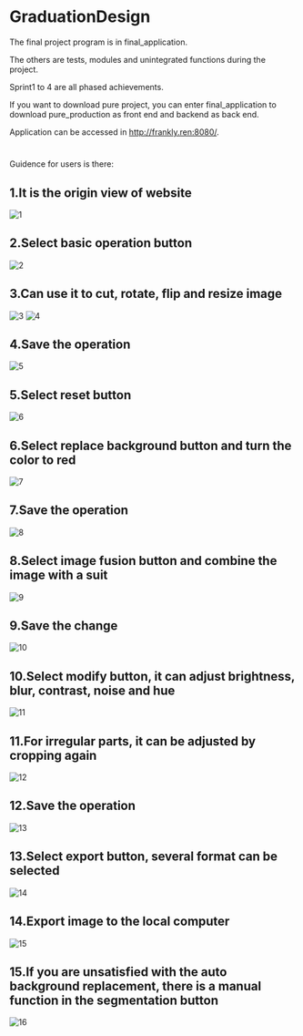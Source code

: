 # GraduationDesign

The final project program is in final_application.

The others are tests, modules and unintegrated functions during the project.

Sprint1 to 4 are all phased achievements.

If you want to download pure project, you can enter final_application to download pure_production as front end and backend as back end.

Application can be accessed in http://frankly.ren:8080/.
#
Guidence for users is there:

## 1.It is the origin view of website
![1](https://user-images.githubusercontent.com/89248496/234165030-a45d7438-ab11-4e15-9417-df5bf5cbbd18.png)

## 2.Select basic operation button 
![2](https://user-images.githubusercontent.com/89248496/234165035-e0ef3f63-60ee-4ad8-a7b1-ab1c6b0a81e4.png)

## 3.Can use it to cut, rotate, flip and resize image
![3](https://user-images.githubusercontent.com/89248496/234164718-0c4ef18d-5994-4866-9aae-358cda2a434d.png)
![4](https://user-images.githubusercontent.com/89248496/234164719-7794ce52-dae0-4eba-8a84-16642af6c675.png)

## 4.Save the operation
![5](https://user-images.githubusercontent.com/89248496/234164726-14c12f5a-513f-48d8-be1f-e2b3e5280398.png)

## 5.Select reset button 
![6](https://user-images.githubusercontent.com/89248496/234164729-0718a7d5-d05d-4407-91cc-e7574fd9357d.png)

## 6.Select replace background button and turn the color to red
![7](https://user-images.githubusercontent.com/89248496/234164732-5dcd549c-a7bd-4e91-9d4f-2d016cc1d79c.png)

## 7.Save the operation
![8](https://user-images.githubusercontent.com/89248496/234164738-013843ba-3da4-48e7-ac81-7093baa69e01.png)

## 8.Select image fusion button and combine the image with a suit
![9](https://user-images.githubusercontent.com/89248496/234164743-7731c2a0-d5a3-45a0-8c48-e136b685db77.png)

## 9.Save the change
![10](https://user-images.githubusercontent.com/89248496/234164747-091eeca3-3446-4840-abcb-b82ce136e2fe.png)

## 10.Select modify button, it can adjust brightness, blur, contrast, noise and hue
![11](https://user-images.githubusercontent.com/89248496/234164754-45484e2f-059f-4505-8463-c41f862f6d3b.png)

## 11.For irregular parts, it can be adjusted by cropping again
![12](https://user-images.githubusercontent.com/89248496/234164762-af8fd996-3fbc-4051-a144-757a400471ff.png)

## 12.Save the operation
![13](https://user-images.githubusercontent.com/89248496/234164769-6e185691-e0b7-4b07-9156-6be31ec522b6.png)

## 13.Select export button, several format can be selected
![14](https://user-images.githubusercontent.com/89248496/234164775-f996c1ae-cea0-472b-ae7d-9f0a9c9d81f8.png)

## 14.Export image to the local computer
![15](https://user-images.githubusercontent.com/89248496/234164784-742c67fd-44cc-4e6f-9e0f-0a1253559c3c.png)

## 15.If you are unsatisfied with the auto background replacement, there is a manual function in the segmentation button
![16](https://user-images.githubusercontent.com/89248496/234164791-e0b65da9-c08c-447c-af7a-57c39fc3275d.png)
